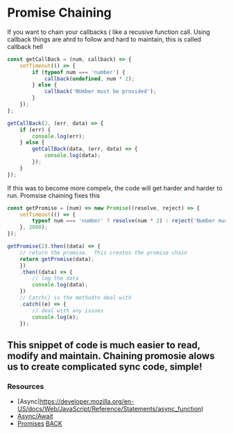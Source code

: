 # Promise Chaining

If you want to chain your callbacks ( like a recusive function call.  Using callback things are ahrd to follow and hard to maintain, this is called callback hell

```javascript
const getCallBack = (num, callback) => {
    setTimeout(() => {
        if (typeof num === 'number') {
            callback(undefined, num * 2);
        } else {
            callback('NUmber must be provided');
        }
    });
};
```

```javascript
getCallBack(2, (err, data) => {
    if (err) {
        console.log(err);
    } else {
        getCallBack(data, (err, data) => {
            console.log(data);
        });
    }
});
```

If this was to become more compelx, the code will get harder and harder to run.  Promsise chaining fixes this
```javascript
const getPromise = (num) => new Promise((resolve, reject) => {
    setTimeout(() => {
        typeof num === 'number' ? resolve(num * 2) : reject('Number must be provided');
    }, 2000);
});
```

```javascript
getPromise(2).then((data) => {
    // return the promise.  This creates the promise chain
    return getPromise(data);
    })
    .then((data) => {
        // log the data
        console.log(data);
    })
    // Catch() is the methodto deal with
    .catch((e) => {
        // deal with any issues
        console.log(e);
    });
```
This snippet of code is much easier to read, modify and maintain.  Chaining promosie alows us to create complicated sync code, simple!
---
### Resources
-   [Async]https://developer.mozilla.org/en-US/docs/Web/JavaScript/Reference/Statements/async_function)  
-   [Async/Await](https://javascript.info/async-await)  
-   [Promises](https://scotch.io/tutorials/javascript-promises-for-dummies)
[BACK](../README.md)